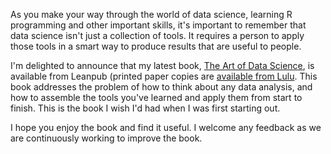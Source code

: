 As you make your way through the world of data science, learning R programming and other important skills, it's important to remember that data science isn't just a collection of tools. It requires a person to apply those tools in a smart way to produce results that are useful to people.

I'm delighted to announce that my latest book, [The Art of Data Science](https://leanpub.com/artofdatascience/), is available from Leanpub (printed paper copies are [available from Lulu](https://www.lulu.com/content/paperback-book/the-art-of-data-science/17220653). This book addresses the problem of how to think about any data analysis, and how to assemble the tools you've learned and apply them from start to finish. This is the book I wish I'd had when I was first starting out.

I hope you enjoy the book and find it useful. I welcome any feedback as we are continuously working to improve the book.

